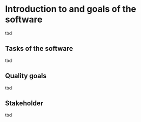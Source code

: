 # Introduction to and goals of the software
tbd

## Tasks of the software
tbd

## Quality goals
tbd

## Stakeholder
tbd
